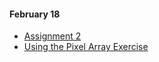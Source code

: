 #### February 18

* [Assignment 2](http://eccentric.missouristate.edu/class/CSC-545-645/001/_Download/AssignmentDescriptions/Asn2/Asn2.docx)
* [Using the Pixel Array Exercise](/exercises/pixel_array/pixel_array.pde)
